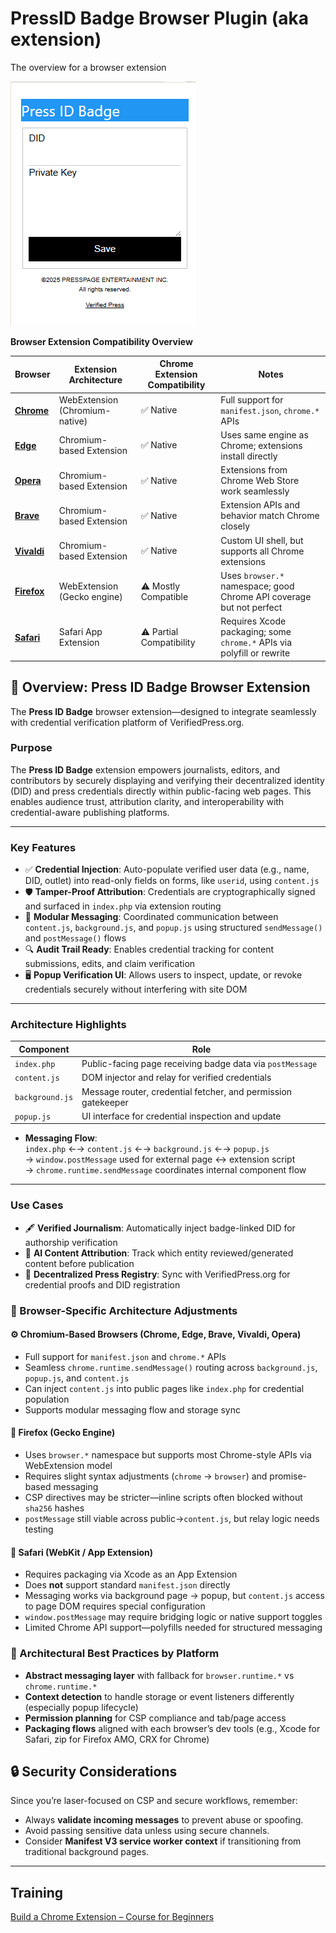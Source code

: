 # PressID Badge Browser Plugin (aka extension)
The overview for a browser extension

![popup.html](./images/popup.png)

**Browser Extension Compatibility Overview**

| Browser     | Extension Architecture       | Chrome Extension Compatibility | Notes |
|-------------|------------------------------|-------------------------------|-------|
| [**Chrome**](chrome/README.md)   | WebExtension (Chromium-native) | ✅ Native                     | Full support for `manifest.json`, `chrome.*` APIs |
| [**Edge**](edge/README.md)     | Chromium-based Extension       | ✅ Native                     | Uses same engine as Chrome; extensions install directly |
| [**Opera**](opera/README.md)    | Chromium-based Extension       | ✅ Native                     | Extensions from Chrome Web Store work seamlessly |
| [**Brave**](brave/README.md)    | Chromium-based Extension       | ✅ Native                     | Extension APIs and behavior match Chrome closely |
| [**Vivaldi**](vivaldi/README.md)  | Chromium-based Extension       | ✅ Native                     | Custom UI shell, but supports all Chrome extensions |
| [**Firefox**](firefox/README.md)  | WebExtension (Gecko engine)    | ⚠️ Mostly Compatible          | Uses `browser.*` namespace; good Chrome API coverage but not perfect |
| [**Safari**](safari/README.md)   | Safari App Extension           | ⚠️ Partial Compatibility      | Requires Xcode packaging; some `chrome.*` APIs via polyfill or rewrite |


## 📰 Overview: Press ID Badge Browser Extension
The **Press ID Badge** browser extension—designed to integrate seamlessly with credential verification platform of VerifiedPress.org.

### **Purpose**
The **Press ID Badge** extension empowers journalists, editors, and contributors by securely displaying and verifying their decentralized identity (DID) and press credentials directly within public-facing web pages. This enables audience trust, attribution clarity, and interoperability with credential-aware publishing platforms.

---

### **Key Features**
- ✅ **Credential Injection**: Auto-populate verified user data (e.g., name, DID, outlet) into read-only fields on forms, like `userid`, using `content.js`
- 🛡️ **Tamper-Proof Attribution**: Credentials are cryptographically signed and surfaced in `index.php` via extension routing
- 🔁 **Modular Messaging**: Coordinated communication between `content.js`, `background.js`, and `popup.js` using structured `sendMessage()` and `postMessage()` flows
- 🔍 **Audit Trail Ready**: Enables credential tracking for content submissions, edits, and claim verification
- 🖥️ **Popup Verification UI**: Allows users to inspect, update, or revoke credentials securely without interfering with site DOM

---

### **Architecture Highlights**
| Component       | Role                                                   |
|----------------|--------------------------------------------------------|
| `index.php`     | Public-facing page receiving badge data via `postMessage` |
| `content.js`    | DOM injector and relay for verified credentials        |
| `background.js` | Message router, credential fetcher, and permission gatekeeper |
| `popup.js`      | UI interface for credential inspection and update      |

- **Messaging Flow**:  
  `index.php` ←→ `content.js` ←→ `background.js` ←→ `popup.js`  
  → `window.postMessage` used for external page ↔ extension script  
  → `chrome.runtime.sendMessage` coordinates internal component flow

---

### **Use Cases**
- 🖋️ **Verified Journalism**: Automatically inject badge-linked DID for authorship verification  
- 🧠 **AI Content Attribution**: Track which entity reviewed/generated content before publication  
- 🧾 **Decentralized Press Registry**: Sync with VerifiedPress.org for credential proofs and DID registration

### 🧩 Browser-Specific Architecture Adjustments

#### ⚙️ Chromium-Based Browsers (Chrome, Edge, Brave, Vivaldi, Opera)
- Full support for `manifest.json` and `chrome.*` APIs
- Seamless `chrome.runtime.sendMessage()` routing across `background.js`, `popup.js`, and `content.js`
- Can inject `content.js` into public pages like `index.php` for credential population
- Supports modular messaging flow and storage sync

#### 🦊 Firefox (Gecko Engine)
- Uses `browser.*` namespace but supports most Chrome-style APIs via WebExtension model
- Requires slight syntax adjustments (`chrome` → `browser`) and promise-based messaging
- CSP directives may be stricter—inline scripts often blocked without `sha256` hashes
- `postMessage` still viable across public→`content.js`, but relay logic needs testing

#### 🍏 Safari (WebKit / App Extension)
- Requires packaging via Xcode as an App Extension
- Does **not** support standard `manifest.json` directly
- Messaging works via background page → popup, but `content.js` access to page DOM requires special configuration
- `window.postMessage` may require bridging logic or native support toggles
- Limited Chrome API support—polyfills needed for structured messaging

### 🔄 Architectural Best Practices by Platform
- **Abstract messaging layer** with fallback for `browser.runtime.*` vs `chrome.runtime.*`
- **Context detection** to handle storage or event listeners differently (especially popup lifecycle)
- **Permission planning** for CSP compliance and tab/page access
- **Packaging flows** aligned with each browser’s dev tools (e.g., Xcode for Safari, zip for Firefox AMO, CRX for Chrome)



## 🔒 Security Considerations

Since you’re laser-focused on CSP and secure workflows, remember:
- Always **validate incoming messages** to prevent abuse or spoofing.
- Avoid passing sensitive data unless using secure channels.
- Consider **Manifest V3 service worker context** if transitioning from traditional background pages.

---

## Training
[Build a Chrome Extension – Course for Beginners](https://www.youtube.com/watch?v=0n809nd4Zu4)


